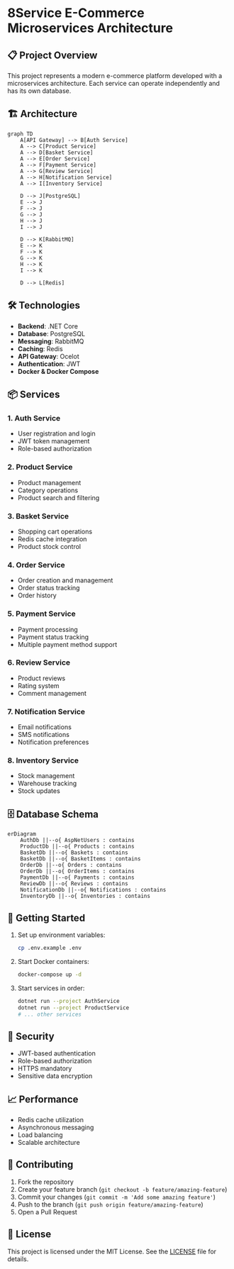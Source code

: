 # 8Service E-Commerce Microservices Architecture

## 📋 Project Overview

This project represents a modern e-commerce platform developed with a microservices architecture. Each service can operate independently and has its own database.

## 🏗️ Architecture

```mermaid
graph TD
    A[API Gateway] --> B[Auth Service]
    A --> C[Product Service]
    A --> D[Basket Service]
    A --> E[Order Service]
    A --> F[Payment Service]
    A --> G[Review Service]
    A --> H[Notification Service]
    A --> I[Inventory Service]
    
    D --> J[PostgreSQL]
    E --> J
    F --> J
    G --> J
    H --> J
    I --> J
    
    D --> K[RabbitMQ]
    E --> K
    F --> K
    G --> K
    H --> K
    I --> K
    
    D --> L[Redis]
```

## 🛠️ Technologies

- **Backend**: .NET Core
- **Database**: PostgreSQL
- **Messaging**: RabbitMQ
- **Caching**: Redis
- **API Gateway**: Ocelot
- **Authentication**: JWT
- **Docker & Docker Compose**

## 📦 Services

### 1. Auth Service
- User registration and login
- JWT token management
- Role-based authorization

### 2. Product Service
- Product management
- Category operations
- Product search and filtering

### 3. Basket Service
- Shopping cart operations
- Redis cache integration
- Product stock control

### 4. Order Service
- Order creation and management
- Order status tracking
- Order history

### 5. Payment Service
- Payment processing
- Payment status tracking
- Multiple payment method support

### 6. Review Service
- Product reviews
- Rating system
- Comment management

### 7. Notification Service
- Email notifications
- SMS notifications
- Notification preferences

### 8. Inventory Service
- Stock management
- Warehouse tracking
- Stock updates

## 🗄️ Database Schema

```mermaid
erDiagram
    AuthDb ||--o{ AspNetUsers : contains
    ProductDb ||--o{ Products : contains
    BasketDb ||--o{ Baskets : contains
    BasketDb ||--o{ BasketItems : contains
    OrderDb ||--o{ Orders : contains
    OrderDb ||--o{ OrderItems : contains
    PaymentDb ||--o{ Payments : contains
    ReviewDb ||--o{ Reviews : contains
    NotificationDb ||--o{ Notifications : contains
    InventoryDb ||--o{ Inventories : contains
```

## 🚀 Getting Started

1. Set up environment variables:
   ```bash
   cp .env.example .env
   ```

2. Start Docker containers:
   ```bash
   docker-compose up -d
   ```

3. Start services in order:
   ```bash
   dotnet run --project AuthService
   dotnet run --project ProductService
   # ... other services
   ```

## 🔐 Security

- JWT-based authentication
- Role-based authorization
- HTTPS mandatory
- Sensitive data encryption

## 📈 Performance

- Redis cache utilization
- Asynchronous messaging
- Load balancing
- Scalable architecture

## 🤝 Contributing

1. Fork the repository
2. Create your feature branch (`git checkout -b feature/amazing-feature`)
3. Commit your changes (`git commit -m 'Add some amazing feature'`)
4. Push to the branch (`git push origin feature/amazing-feature`)
5. Open a Pull Request

## 📝 License

This project is licensed under the MIT License. See the [LICENSE](LICENSE) file for details.

